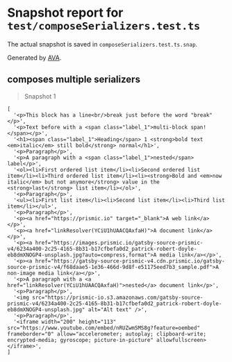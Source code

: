 # Snapshot report for `test/composeSerializers.test.ts`

The actual snapshot is saved in `composeSerializers.test.ts.snap`.

Generated by [AVA](https://avajs.dev).

## composes multiple serializers

> Snapshot 1

    [
      '<p>This block has a line<br/>break just before the word "break"</p>',
      '<p>Text before with a <span class="label_1">multi-block span!</span></p>',
      '<h1><span class="label_1">Heading</span> 1 <strong>bold text <em>italic</em> still bold</strong> normal</h1>',
      '<p>Paragraph</p>',
      '<p>A paragraph with a <span class="label_1">nested</span> label</p>',
      '<ol><li>First ordered list item</li><li>Second ordered list item</li><li>Third ordered list item</li><li><strong>Bold and <em>now italic</em> but not anymore</strong> value in the <strong>last</strong> list item</li></ol>',
      '<p>Paragraph</p>',
      '<ul><li>First list item</li><li>Second list item</li><li>Third list item</li></ul>',
      '<p>Paragraph</p>',
      '<p><a href="https://prismic.io" target="_blank">A web link</a></p>',
      '<p><a href="linkResolver(YCiU1hUAACQAxfaH)">A document link</a></p>',
      '<p><a href="https://images.prismic.io/gatsby-source-prismic-v4/6234a400-2c25-4165-8b31-b17cfbefa0d2_patrick-robert-doyle-eb8dmXNOGP4-unsplash.jpg?auto=compress,format">A media link</a></p>',
      '<p><a href="https://gatsby-source-prismic-v4.cdn.prismic.io/gatsby-source-prismic-v4/f68daae5-1e36-466d-9d8f-e51175eed7b3_sample.pdf">A non-image media link</a></p>',
      '<p>A paragraph with a <a href="linkResolver(YCiU1hUAACQAxfaH)">nested</a> document link</p>',
      '<p>Paragraph</p>',
      '<img src="https://prismic-io.s3.amazonaws.com/gatsby-source-prismic-v4/6234a400-2c25-4165-8b31-b17cfbefa0d2_patrick-robert-doyle-eb8dmXNOGP4-unsplash.jpg" alt="Alt text" />',
      '<p>Paragraph</p>',
      '<iframe width="200" height="113" src="https://www.youtube.com/embed/nRUZwmSMS8g?feature=oembed" frameborder="0" allow="accelerometer; autoplay; clipboard-write; encrypted-media; gyroscope; picture-in-picture" allowfullscreen></iframe>',
    ]
